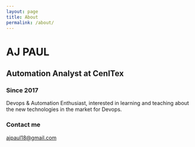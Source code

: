 ```yaml
---
layout: page
title: About
permalink: /about/
---
```


# AJ PAUL

## Automation Analyst at CenITex

### Since 2017

Devops & Automation Enthusiast, interested in learning and teaching about the new technologies in the market for Devops.    

### Contact me

[ajpaul18@gmail.com](mailto:email@domain.com)
